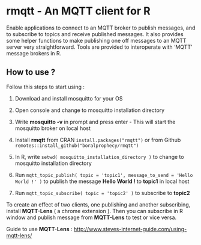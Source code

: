 # rmqtt - An MQTT client for R

Enable applications to connect to an MQTT broker to publish messages, and to subscribe to topics and receive published messages. It also provides some helper functions to make publishing one off messages to an MQTT server very straightforward. Tools are provided to interoperate with ‘MQTT’ message brokers in R.

## How to use ?

Follow this steps to start using :

1) Download and install mosquitto for your OS

2) Open console and change to mosquitto installation directory

3) Write **mosquitto -v** in prompt and press enter - This will start the mosquitto broker on local host

4) Install **rmqtt** from CRAN `install.packages("rmqtt")` or from Github `remotes::install_github("boralprophecy/rmqtt")`

5) In R, write `setwd( mosquitto_installation_directory )` to change to mosquitto installation directory

6) Run `mqtt_topic_publish( topic = 'topic1', message_to_send = 'Hello World !' )` to publish the message **Hello World !** to  **topic1** in local host

7) Run `mqtt_topic_subscribe( topic = 'topic2' )` to subscribe to **topic2**


To create an effect of two clients, one publishing and another subscribing, install **MQTT-Lens** ( a chrome extension ). Then you can subscribe in R window and publish message from **MQTT-Lens** to test or vice versa.

Guide to use **MQTT-Lens** : http://www.steves-internet-guide.com/using-mqtt-lens/
